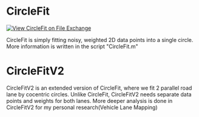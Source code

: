 # CircleFit
[![View CircleFit on File Exchange](https://www.mathworks.com/matlabcentral/images/matlab-file-exchange.svg)](https://www.mathworks.com/matlabcentral/fileexchange/112975-circlefit)

CircleFit is simply fitting noisy, weighted 2D data points into a single circle.
More information is written in the script "CircleFit.m"

# CircleFitV2

CircleFitV2 is an extended version of CircleFit, where we fit 2 parallel road lane by cocentric circles.
Unlike CircleFit, CircleFitV2 needs separate data points and weights for both lanes.
More deeper analysis is done in CircleFitV2 for my personal research(Vehicle Lane Mapping)
